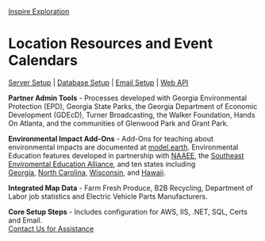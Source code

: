 [Inspire Exploration](/inspire/)
# Location Resources and Event Calendars
<a href="#server">Server Setup</a> | <a href="#database">Database Setup</a> | <a href="#email">Email Setup</a> | <a href="#api">Web API</a><br>

**Partner Admin Tools** - Processes developed with Georgia Environmental Protection (EPD), Georgia State Parks, the Georgia Department of Economic Development (GDEcD), Turner Broadcasting, the Walker Foundation, Hands On Atlanta, and the communities of Glenwood Park and Grant Park.

**Environmental Impact Add-Ons** - Add-Ons for teaching about environmental impacts are documented at [model.earth](https://model.earth). Environmental Education features developed in partnership with [NAAEE](https://naaee.org), the [Southeast Enviromental Education Alliance](http://www.southeastee.com/), and ten states including [Georgia](http://eeingeorgia.org/core/news/list.aspx),&nbsp;[North&nbsp;Carolina](http://web.eenorthcarolina.org/core/event/calendar.aspx), [Wisconsin](http://EEinWisconsin.org), and [Hawaii](http://heea.org/core/news/list.aspx).  

**Integrated Map Data** - Farm Fresh Produce, B2B Recycling, Department of Labor job statistics and Electric Vehicle Parts Manufacturers. 

**Core Setup Steps** - Includes configuration for AWS, IIS, .NET, SQL, Certs and Email.  
[Contact Us for Assistance](/inspire/contact/)  